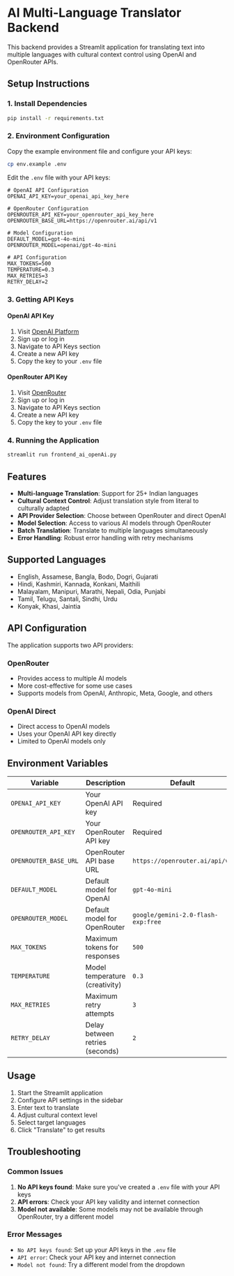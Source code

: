 # AI Multi-Language Translator Backend

This backend provides a Streamlit application for translating text into multiple languages with cultural context control using OpenAI and OpenRouter APIs.

## Setup Instructions

### 1. Install Dependencies

```bash
pip install -r requirements.txt
```

### 2. Environment Configuration

Copy the example environment file and configure your API keys:

```bash
cp env.example .env
```

Edit the `.env` file with your API keys:

```env
# OpenAI API Configuration
OPENAI_API_KEY=your_openai_api_key_here

# OpenRouter Configuration
OPENROUTER_API_KEY=your_openrouter_api_key_here
OPENROUTER_BASE_URL=https://openrouter.ai/api/v1

# Model Configuration
DEFAULT_MODEL=gpt-4o-mini
OPENROUTER_MODEL=openai/gpt-4o-mini

# API Configuration
MAX_TOKENS=500
TEMPERATURE=0.3
MAX_RETRIES=3
RETRY_DELAY=2
```

### 3. Getting API Keys

#### OpenAI API Key
1. Visit [OpenAI Platform](https://platform.openai.com/)
2. Sign up or log in
3. Navigate to API Keys section
4. Create a new API key
5. Copy the key to your `.env` file

#### OpenRouter API Key
1. Visit [OpenRouter](https://openrouter.ai/)
2. Sign up or log in
3. Navigate to API Keys section
4. Create a new API key
5. Copy the key to your `.env` file

### 4. Running the Application

```bash
streamlit run frontend_ai_openAi.py
```

## Features

- **Multi-language Translation**: Support for 25+ Indian languages
- **Cultural Context Control**: Adjust translation style from literal to culturally adapted
- **API Provider Selection**: Choose between OpenRouter and direct OpenAI
- **Model Selection**: Access to various AI models through OpenRouter
- **Batch Translation**: Translate to multiple languages simultaneously
- **Error Handling**: Robust error handling with retry mechanisms

## Supported Languages

- English, Assamese, Bangla, Bodo, Dogri, Gujarati
- Hindi, Kashmiri, Kannada, Konkani, Maithili
- Malayalam, Manipuri, Marathi, Nepali, Odia, Punjabi
- Tamil, Telugu, Santali, Sindhi, Urdu
- Konyak, Khasi, Jaintia

## API Configuration

The application supports two API providers:

### OpenRouter
- Provides access to multiple AI models
- More cost-effective for some use cases
- Supports models from OpenAI, Anthropic, Meta, Google, and others

### OpenAI Direct
- Direct access to OpenAI models
- Uses your OpenAI API key directly
- Limited to OpenAI models only

## Environment Variables

| Variable | Description | Default |
|----------|-------------|---------|
| `OPENAI_API_KEY` | Your OpenAI API key | Required |
| `OPENROUTER_API_KEY` | Your OpenRouter API key | Required |
| `OPENROUTER_BASE_URL` | OpenRouter API base URL | `https://openrouter.ai/api/v1` |
| `DEFAULT_MODEL` | Default model for OpenAI | `gpt-4o-mini` |
| `OPENROUTER_MODEL` | Default model for OpenRouter | `google/gemini-2.0-flash-exp:free` |
| `MAX_TOKENS` | Maximum tokens for responses | `500` |
| `TEMPERATURE` | Model temperature (creativity) | `0.3` |
| `MAX_RETRIES` | Maximum retry attempts | `3` |
| `RETRY_DELAY` | Delay between retries (seconds) | `2` |

## Usage

1. Start the Streamlit application
2. Configure API settings in the sidebar
3. Enter text to translate
4. Adjust cultural context level
5. Select target languages
6. Click "Translate" to get results

## Troubleshooting

### Common Issues

1. **No API keys found**: Make sure you've created a `.env` file with your API keys
2. **API errors**: Check your API key validity and internet connection
3. **Model not available**: Some models may not be available through OpenRouter, try a different model

### Error Messages

- `No API keys found`: Set up your API keys in the `.env` file
- `API error`: Check your API key and internet connection
- `Model not found`: Try a different model from the dropdown 